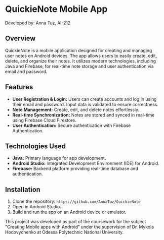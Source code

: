 # QuickieNote Mobile App

Developed by: Anna Tuz, AI-212

## Overview
QuickieNote is a mobile application designed for creating and managing user notes on Android devices. The app allows users to easily create, edit, delete, and organize their notes. It utilizes modern technologies, including Java and Firebase, for real-time note storage and user authentication via email and password.

## Features
- **User Registration & Login:** Users can create accounts and log in using their email and password. Input data is validated to ensure correctness.
- **Note Management:** Create, edit, and delete notes effortlessly.
- **Real-time Synchronization:** Notes are stored and synced in real-time using Firebase Cloud Firestore.
- **User Authentication:** Secure authentication with Firebase Authentication.

## Technologies Used
- **Java:** Primary language for app development.
- **Android Studio:** Integrated Development Environment (IDE) for Android.
- **Firebase:** Backend platform providing real-time database and authentication.

## Installation
1. Clone the repository: `https://github.com/AnnaTuz/QuickieNote`
2. Open in Android Studio.
3. Build and run the app on an Android device or emulator.

This project was developed as part of the coursework for the subject "Creating Mobile apps with Android" under the supervision of Dr. Mykola Hodovychenko at Odessa Polytechnic National University.
